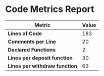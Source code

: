 # Code Metrics Report

| Metric                          | Value     |
|---------------------------------|-----------|
| **Lines of Code**               | 183       |
| **Comments per Line**           | 20        |
| **Declared Functions**          | 2         |
| **Lines per deposit function**  | 30        |
| **Lines per withdraw function** | 63        |

